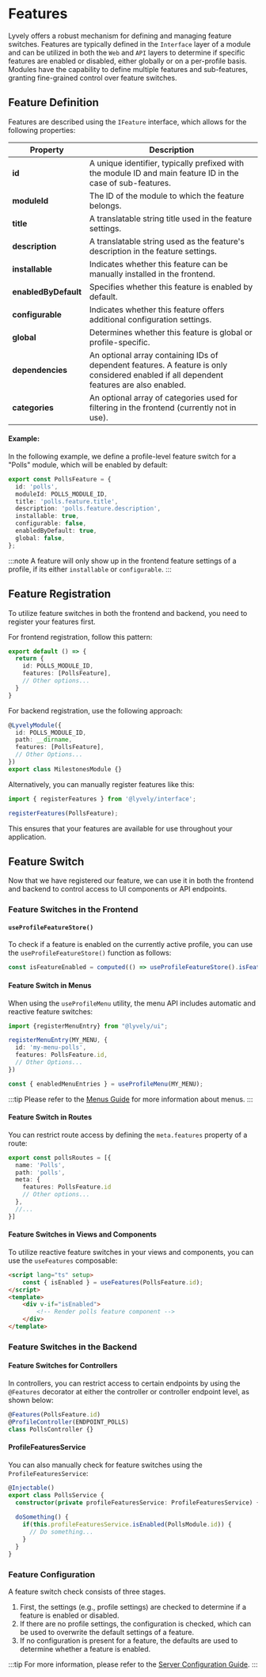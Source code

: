 # Features

Lyvely offers a robust mechanism for defining and managing feature switches. Features are typically defined in the 
`Interface` layer of a module and can be utilized in both the `Web` and `API` layers to determine if specific features 
are enabled or disabled, either globally or on a per-profile basis. Modules have the capability to define multiple 
features and sub-features, granting fine-grained control over feature switches.

## Feature Definition

Features are described using the `IFeature` interface, which allows for the following properties:

| Property         | Description                                                                                                                              |
|------------------|------------------------------------------------------------------------------------------------------------------------------------------|
| **id**             | A unique identifier, typically prefixed with the module ID and main feature ID in the case of sub-features.                              |
| **moduleId**         | The ID of the module to which the feature belongs.                                                                                       |
| **title**            | A translatable string title used in the feature settings.                                                                                |
| **description**      | A translatable string used as the feature's description in the feature settings.                                                         |
| **installable**      | Indicates whether this feature can be manually installed in the frontend.                                                                |
| **enabledByDefault** | Specifies whether this feature is enabled by default.                                                                                    |
| **configurable**     | Indicates whether this feature offers additional configuration settings.                                                                 |
| **global**           | Determines whether this feature is global or profile-specific.                                                                           |
| **dependencies**     | An optional array containing IDs of dependent features. A feature is only considered enabled if all dependent features are also enabled. |
| **categories**       | An optional array of categories used for filtering in the frontend (currently not in use).                                               |


#### Example:

In the following example, we define a profile-level feature switch for a "Polls" module, which will be enabled by default:

```typescript
export const PollsFeature = {
  id: 'polls',
  moduleId: POLLS_MODULE_ID,
  title: 'polls.feature.title',
  description: 'polls.feature.description',
  installable: true,
  configurable: false,
  enabledByDefault: true,
  global: false,
};
```

:::note
A feature will only show up in the frontend feature settings of a profile, if its either `installable` or `configurable`.
:::

## Feature Registration

To utilize feature switches in both the frontend and backend, you need to register your features first.

For frontend registration, follow this pattern:

```typescript
export default () => {
  return {
    id: POLLS_MODULE_ID,
    features: [PollsFeature],
    // Other options...
  }
}
```

For backend registration, use the following approach:

```typescript
@LyvelyModule({
  id: POLLS_MODULE_ID,
  path: __dirname,
  features: [PollsFeature],
  // Other Options...
})
export class MilestonesModule {}
```

Alternatively, you can manually register features like this:

```typescript
import { registerFeatures } from '@lyvely/interface';

registerFeatures(PollsFeature);
```

This ensures that your features are available for use throughout your application.

## Feature Switch

Now that we have registered our feature, we can use it in both the frontend and backend to control access to UI 
components or API endpoints.

### Feature Switches in the Frontend

#### `useProfileFeatureStore()`

To check if a feature is enabled on the currently active profile, you can use the `useProfileFeatureStore()`
function as follows:

```typescript
const isFeatureEnabled = computed(() => useProfileFeatureStore().isFeaturesEnabled(PollsFeature.id));
```

#### Feature Switch in Menus

When using the `useProfileMenu`  utility, the menu API includes automatic and reactive feature switches:

```typescript
import {registerMenuEntry} from "@lyvely/ui";

registerMenuEntry(MY_MENU, {
  id: 'my-menu-polls',
  features: PollsFeature.id,
  // Other Options...
})
```

```typescript
const { enabledMenuEntries } = useProfileMenu(MY_MENU);
```

:::tip
Please refer to the [Menus Guide](../ui/menus.md) for more information about menus.
:::

#### Feature Switch in Routes

You can restrict route access by defining the `meta.features` property of a route:

```typescript
export const pollsRoutes = [{
  name: 'Polls',
  path: 'polls',
  meta: {
    features: PollsFeature.id
    // Other options...
  },
  //...
}]
```

#### Feature Switches in Views and Components

To utilize reactive feature switches in your views and components, you can use the `useFeatures` composable:

```html
<script lang="ts" setup>
    const { isEnabled } = useFeatures(PollsFeature.id);
</script>
<template>
    <div v-if="isEnabled">
        <!-- Render polls feature component -->
    </div>
</template>
```

### Feature Switches in the Backend

#### Feature Switches for Controllers

In controllers, you can restrict access to certain endpoints by using the `@Features`  decorator at either the 
controller or controller endpoint level, as shown below:

```typescript
@Features(PollsFeature.id)
@ProfileController(ENDPOINT_POLLS)
class PollsController {}
```

#### ProfileFeaturesService

You can also manually check for feature switches using the `ProfileFeaturesService`:

```typescript
@Injectable()
export class PollsService {
  constructor(private profileFeaturesService: ProfileFeaturesService) {}
  
  doSomething() {
    if(this.profileFeaturesService.isEnabled(PollsModule.id)) {
      // Do something...
    }
  }
}
```

### Feature Configuration

A feature switch check consists of three stages. 

1. First, the settings (e.g., profile settings) are checked to determine 
if a feature is enabled or disabled. 
2. If there are no profile settings, the configuration is checked, which can be used 
to overwrite the default settings of a feature. 
3. If no configuration is present for a feature, the defaults are used to 
determine whether a feature is enabled.

:::tip
For more information, please refer to the [Server Configuration Guide](../../admin/intro/server-configuration.md#features).
:::